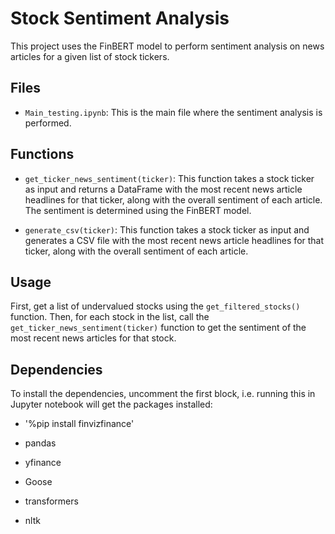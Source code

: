 # Stock Sentiment Analysis

This project uses the FinBERT model to perform sentiment analysis on news articles for a given list of stock tickers.

## Files

- `Main_testing.ipynb`: This is the main file where the sentiment analysis is performed.

## Functions

- `get_ticker_news_sentiment(ticker)`: This function takes a stock ticker as input and returns a DataFrame with the most recent news article headlines for that ticker, along with the overall sentiment of each article. The sentiment is determined using the FinBERT model.

- `generate_csv(ticker)`: This function takes a stock ticker as input and generates a CSV file with the most recent news article headlines for that ticker, along with the overall sentiment of each article.

## Usage

First, get a list of undervalued stocks using the `get_filtered_stocks()` function. Then, for each stock in the list, call the `get_ticker_news_sentiment(ticker)` function to get the sentiment of the most recent news articles for that stock.


## Dependencies
To install the dependencies, uncomment the first block, i.e. running this in Jupyter notebook will get the packages installed:
- '%pip install finvizfinance'


- pandas
- yfinance
- Goose
- transformers
- nltk
